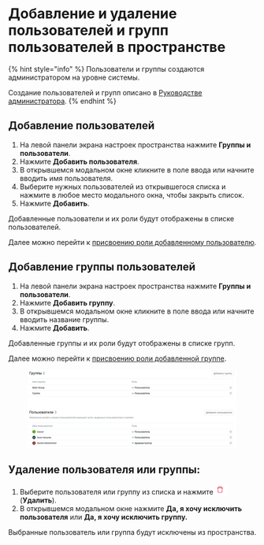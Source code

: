 # Добавление и удаление пользователей и групп пользователей в пространстве

{% hint style="info" %}
Пользователи и группы создаются администратором на уровне системы.&#x20;

Создание пользователей и групп описано в  [Руководстве администратора](../../../rukovodstvo-administratora-teamstorm-po-dobavleniyu-polzovatelei/).
{% endhint %}

## Добавление пользователей

1. На левой панели экрана настроек пространства нажмите **Группы и пользователи**.
2. Нажмите **Добавить пользователя**.
3. В открывшемся модальном окне кликните в поле ввода или начните вводить имя пользователя.
4. Выберите нужных пользователей из открывшегося списка и нажмите в любое место модального окна, чтобы закрыть список.
5. Нажмите **Добавить**.

Добавленные пользователи и их роли будут отображены в списке пользователей.

Далее можно перейти к [присвоению роли добавленному пользователю](dobavlenie-i-udalenie-polzovatelei-i-grupp-polzovatelei-v-prostranstve.md#naznachenie-roli-polzovatelyu-ili-gruppe-polzovatelei).

## Добавление группы пользователей

1. На левой панели экрана настроек пространства нажмите **Группы и пользователи**.
2. Нажмите **Добавить группу**.
3. В открывшемся модальном окне кликните в поле ввода или начните вводить название группы.
4. Нажмите **Добавить**.

Добавленные группы и их роли будут отображены в списке групп.

Далее можно перейти к [присвоению роли добавленной группе](dobavlenie-i-udalenie-polzovatelei-i-grupp-polzovatelei-v-prostranstve.md#naznachenie-roli-polzovatelyu-ili-gruppe-polzovatelei).

<figure><img src="../../../../.gitbook/assets/изображение (6) (3).png" alt=""><figcaption></figcaption></figure>

## Удаление пользователя или группы:

1. Выберите пользователя или группу из списка и нажмите <img src="../../../../.gitbook/assets/изображение (58).png" alt="" data-size="line"> (**Удалить**).
2. В открывшемся модальном окне нажмите **Да, я хочу исключить пользователя** или **Да, я хочу исключить группу.**

Выбранные пользователь или группа будут исключены из пространства.
